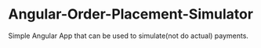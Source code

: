 # Angular-Order-Placement-Simulator
Simple Angular App that can be used to simulate(not do actual) payments.
